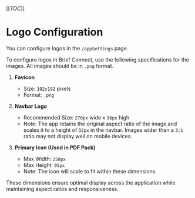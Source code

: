 [[_TOC_]]

# Logo Configuration

You can configure logos in the `/appSettings` page.

To configure logos in Brief Connect, use the following specifications for the images. All images should be in `.png` format.

1. **Favicon**  
   - Size: `192x192` pixels  
   - Format: `.png`

2. **Navbar Logo**  
   - Recommended Size: `270px` wide x `96px` high  
   - Note: The app retains the original aspect ratio of the image and scales it to a height of `32px` in the navbar. Images wider than a `3:1` ratio may not display well on mobile devices.

3. **Primary Icon (Used in PDF Pack)**  
   - Max Width: `250px`  
   - Max Height: `95px`  
   - Note: The icon will scale to fit within these dimensions. 

These dimensions ensure optimal display across the application while maintaining aspect ratios and responsiveness.